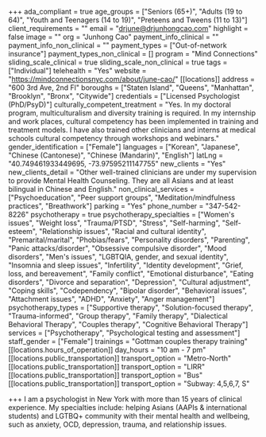 +++
ada_compliant = true
age_groups = ["Seniors (65+)", "Adults (19 to 64)", "Youth and Teenagers (14 to 19)", "Preteens and Tweens (11 to 13)"]
client_requirements = ""
email = "drjune@drjunhongcao.com"
highlight = false
image = ""
org = "Junhong Cao"
payment_info_clinical = ""
payment_info_non_clinical = ""
payment_types = ["Out-of-network insurance"]
payment_types_non_clinical = []
program = "Mind Connections"
sliding_scale_clinical = true
sliding_scale_non_clinical = true
tags = ["Individual"]
telehealth = "Yes"
website = "https://mindconnectionsnyc.com/about/june-cao/"
[[locations]]
address = "600 3rd Ave, 2nd Fl"
boroughs = ["Staten Island", "Queens", "Manhattan", "Brooklyn", "Bronx", "Citywide"]
credentials = ["Licensed Psychologist (PhD/PsyD)"]
culturally_competent_treatment = "Yes. In my doctoral program, multiculturalism and diversity training is required. In my internship and work places, cultural competency has been implemented in training and treatment models. I have also trained other clinicians and interns at medical schools cultural competency through workshops and webinars."
gender_identification = ["Female"]
languages = ["Korean", "Japanese", "Chinese (Cantonese)", "Chinese (Mandarin)", "English"]
latLng = "40.749461933449695, -73.97595211147755"
new_clients = "Yes"
new_clients_detail = "Other well-trained clinicians are under my supervision to provide Mental Health Counseling. They are all Asians and at least bilingual in Chinese and English."
non_clinical_services = ["Psychoeducation", "Peer support groups", "Meditation/mindfulness practices", "Breathwork"]
parking = "Yes"
phone_number = "347-542-8226"
psychotherapy = true
psychotherapy_specialties = ["Women's issues", "Weight loss", "Trauma/PTSD", "Stress", "Self-harming", "Self-esteem", "Relationship issues", "Racial and cultural identity", "Premarital/marital", "Phobias/fears", "Personality disorders", "Parenting", "Panic attacks/disorder", "Obsessive compulsive disorder", "Mood disorders", "Men's issues", "LGBTQIA, gender, and sexual identity", "Insomnia and sleep issues", "Infertility", "Identity development", "Grief, loss, and bereavement", "Family conflict", "Emotional disturbance", "Eating disorders", "Divorce and separation", "Depression", "Cultural adjustment", "Coping skills", "Codependency", "Bipolar disorder", "Behavioral issues", "Attachment issues", "ADHD", "Anxiety", "Anger management"]
psychotherapy_types = ["Supportive therapy", "Solution-focused therapy", "Trauma-informed", "Group therapy", "Family therapy", "Dialectical Behavioral Therapy", "Couples therapy", "Cognitive Behavioral Therapy"]
services = ["Psychotherapy", "Psychological testing and assessment"]
staff_gender = ["Female"]
trainings = "Gottman couples therapy training"
[[locations.hours_of_operation]]
day_hours = "10 am - 7 pm"
[[locations.public_transportation]]
transport_option = "Metro-North"
[[locations.public_transportation]]
transport_option = "LIRR"
[[locations.public_transportation]]
transport_option = "Bus"
[[locations.public_transportation]]
transport_option = "Subway: 4,5,6,7, S"

+++
I am a psychologist in New York with more than 15 years of clinical experience. My specialties include: helping Asians (AAPIs & international students) and LGTBQ+ community with their mental health and wellbeing, such as anxiety, OCD, depression, trauma, and relationship issues.
